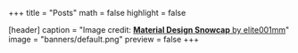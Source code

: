 +++
title = "Posts"
math = false
highlight = false

[header]
  caption = "Image credit: [**Material Design Snowcap** by elite001mm](https://www.deviantart.com/elite001mm)"
  image = "banners/default.png"
  preview = false
+++
